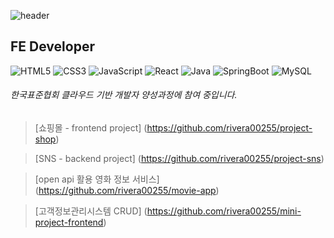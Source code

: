 ![header](https://capsule-render.vercel.app/api?type=waving&color=timeGradient&height=300&section=header&text=Hi%20there!&fontSize=90)

## FE Developer

![HTML5](https://img.shields.io/badge/html5-%23E34F26.svg?style=for-the-badge&logo=html5&logoColor=white)
![CSS3](https://img.shields.io/badge/css3-%231572B6.svg?style=for-the-badge&logo=css3&logoColor=white)
![JavaScript](https://img.shields.io/badge/javascript-%23323330.svg?style=for-the-badge&logo=javascript&logoColor=%23F7DF1E)
![React](https://img.shields.io/badge/react-%2320232a.svg?style=for-the-badge&logo=react&logoColor=%2361DAFB)
![Java](https://img.shields.io/badge/Java-007396.svg?&style=for-the-badge&logo=Java&logoColor=white)
![SpringBoot](https://img.shields.io/badge/SpringBoot-6DB33F.svg?&style=for-the-badge&logo=SpringBoot&logoColor=white)
![MySQL](https://img.shields.io/badge/MySQL-4479A1.svg?&style=for-the-badge&logo=MySQL&logoColor=white)

###### 한국표준협회 클라우드 기반 개발자 양성과정에 참여 중입니다.


> [쇼핑몰 - frontend project] (https://github.com/rivera00255/project-shop)   

> [SNS - backend project] (https://github.com/rivera00255/project-sns)   

> [open api 활용 영화 정보 서비스] (https://github.com/rivera00255/movie-app)   

> [고객정보관리시스템 CRUD] (https://github.com/rivera00255/mini-project-frontend)   


<!--

***
* ##### Shopping mall Project
    * ##### react로 패션 쇼핑몰을 구성하였습니다.
***
* ##### Social Media Project
    * ##### instagram 기능을 모방한 back-end 프로젝트 입니다.
***
### Hi there 👋
**rivera00255/rivera00255** is a ✨ _special_ ✨ repository because its `README.md` (this file) appears on your GitHub profile.

Here are some ideas to get you started:

- 🔭 I’m currently working on ...
- 🌱 I’m currently learning ...
- 👯 I’m looking to collaborate on ...
- 🤔 I’m looking for help with ...
- 💬 Ask me about ...
- 📫 How to reach me: ...
- 😄 Pronouns: ...
- ⚡ Fun fact: ...
-->
